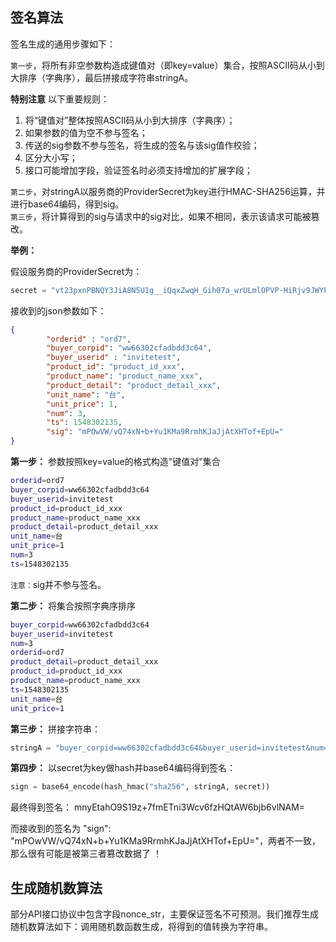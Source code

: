 
## 签名算法

签名生成的通用步骤如下：

```第一步```，将所有非空参数构造成键值对（即key=value）集合，按照ASCII码从小到大排序（字典序），最后拼接成字符串stringA。

__特别注意__ 以下重要规则：

1.  将“键值对”整体按照ASCII码从小到大排序（字典序）；
2.  如果参数的值为空不参与签名；
3.  传送的sig参数不参与签名，将生成的签名与该sig值作校验；
5.  区分大小写；
6.  接口可能增加字段，验证签名时必须支持增加的扩展字段；

```第二步```，对stringA以服务商的ProviderSecret为key进行HMAC-SHA256运算，并进行base64编码，得到sig。  
```第三步```，将计算得到的sig与请求中的sig对比，如果不相同，表示该请求可能被篡改。

__举例：__ 

假设服务商的ProviderSecret为：

```python
secret = "vt23pxnPBNQY3JiA8N5U1g__iQqxZwqH_Gih07a_wrULmlOPVP-HiRjv9JWYPrDJ"
```

接收到的json参数如下：

```json
{
    	"orderid" : "ord7",
        "buyer_corpid": "ww66302cfadbdd3c64",
    	"buyer_userid" : "invitetest",
        "product_id": "product_id_xxx",
        "product_name": "product_name_xxx",
        "product_detail": "product_detail_xxx",
        "unit_name": "台",
        "unit_price": 1,
        "num": 3,
        "ts": 1548302135,
        "sig": "mPOwVW/vQ74xN+b+Yu1KMa9RrmhKJaJjAtXHTof+EpU="
}

```

__第一步：__ 参数按照key=value的格式构造"键值对"集合

```bash
orderid=ord7
buyer_corpid=ww66302cfadbdd3c64
buyer_userid=invitetest
product_id=product_id_xxx
product_name=product_name_xxx
product_detail=product_detail_xxx
unit_name=台
unit_price=1
num=3
ts=1548302135
```

```注意：```sig并不参与签名。

__第二步：__ 将集合按照字典序排序

```bash
buyer_corpid=ww66302cfadbdd3c64
buyer_userid=invitetest
num=3
orderid=ord7
product_detail=product_detail_xxx
product_id=product_id_xxx
product_name=product_name_xxx
ts=1548302135
unit_name=台
unit_price=1
```

__第三步：__ 拼接字符串：

```python
stringA = "buyer_corpid=ww66302cfadbdd3c64&buyer_userid=invitetest&num=3&orderid=ord7&product_detail=product_detail_xxx&product_id=product_id_xxx&product_name=product_name_xxx&ts=1548302135&unit_name=台&unit_price=1"
```

__第四步：__ 以secret为key做hash并base64编码得到签名：

```python
sign = base64_encode(hash_hmac("sha256", stringA, secret))
```

最终得到签名： mnyEtahO9S19z+7fmETni3Wcv6fzHQtAW6bjb6vlNAM=

而接收到的签名为 "sign": "mPOwVW/vQ74xN+b+Yu1KMa9RrmhKJaJjAtXHTof+EpU="，两者不一致，那么很有可能是被第三者篡改数据了 ！

## 生成随机数算法

部分API接口协议中包含字段nonce_str，主要保证签名不可预测。我们推荐生成随机数算法如下：调用随机数函数生成，将得到的值转换为字符串。
